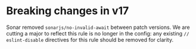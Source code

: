 # Breaking changes in v17

Sonar removed `sonarjs/no-invalid-await` between patch versions. We are cutting a major to reflect this rule is no longer in the config: any existing `// eslint-disable` directives for this rule should be removed for clarity.
